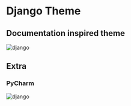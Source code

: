 # Django Theme
## Documentation inspired theme
![django](https://raw.githubusercontent.com/victorzevallos/vscode-theme-django/master/images/django.png)

## Extra
### PyCharm
![django](https://raw.githubusercontent.com/victorzevallos/vscode-theme-django/master/images/pycharm.png)

